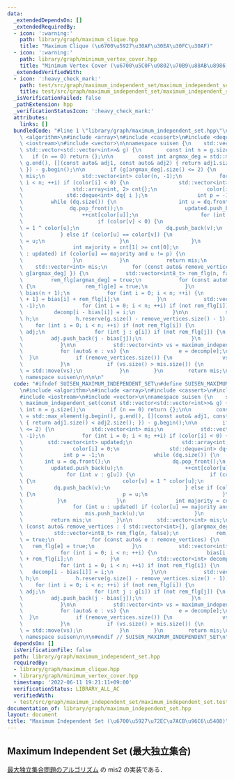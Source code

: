 ```yaml
---
data:
  _extendedDependsOn: []
  _extendedRequiredBy:
  - icon: ':warning:'
    path: library/graph/maximum_clique.hpp
    title: "Maximum Clique (\u6700\u5927\u30AF\u30EA\u30FC\u30AF)"
  - icon: ':warning:'
    path: library/graph/minimum_vertex_cover.hpp
    title: "Minimum Vertex Cover (\u6700\u5C0F\u9802\u70B9\u88AB\u8986)"
  _extendedVerifiedWith:
  - icon: ':heavy_check_mark:'
    path: test/src/graph/maximum_independent_set/maximum_independent_set.test.cpp
    title: test/src/graph/maximum_independent_set/maximum_independent_set.test.cpp
  _isVerificationFailed: false
  _pathExtension: hpp
  _verificationStatusIcon: ':heavy_check_mark:'
  attributes:
    links: []
  bundledCode: "#line 1 \"library/graph/maximum_independent_set.hpp\"\n\n\n\n#include\
    \ <algorithm>\n#include <array>\n#include <cassert>\n#include <deque>\n#include\
    \ <iostream>\n#include <vector>\n\nnamespace suisen {\n    std::vector<int> maximum_independent_set(const\
    \ std::vector<std::vector<int>>& g) {\n        const int n = g.size();\n     \
    \   if (n == 0) return {};\n\n        const int argmax_deg = std::max_element(g.begin(),\
    \ g.end(), [](const auto& adj1, const auto& adj2) { return adj1.size() < adj2.size();\
    \ }) - g.begin();\n\n        if (g[argmax_deg].size() <= 2) {\n            std::vector<int>\
    \ mis;\n            std::vector<int> color(n, -1);\n            for (int i = 0;\
    \ i < n; ++i) if (color[i] < 0) {\n                std::vector<int> updated;\n\
    \                std::array<int, 2> cnt{};\n                color[i] = 0;\n  \
    \              std::deque<int> dq{ i };\n                int p = -1;\n       \
    \         while (dq.size()) {\n                    int u = dq.front();\n     \
    \               dq.pop_front();\n                    updated.push_back(u);\n \
    \                   ++cnt[color[u]];\n                    for (int v : g[u]) {\n\
    \                        if (color[v] < 0) {\n                            color[v]\
    \ = 1 ^ color[u];\n                            dq.push_back(v);\n            \
    \            } else if (color[u] == color[v]) {\n                            p\
    \ = u;\n                        }\n                    }\n                }\n\
    \                int majority = cnt[1] >= cnt[0];\n                for (int u\
    \ : updated) if (color[u] == majority and u != p) {\n                    mis.push_back(u);\n\
    \                }\n            }\n            return mis;\n        }\n\n    \
    \    std::vector<int> mis;\n        for (const auto& remove_vertices : { std::vector<int>{},\
    \ g[argmax_deg] }) {\n            std::vector<int8_t> rem_flg(n, false);\n   \
    \         rem_flg[argmax_deg] = true;\n            for (const auto& e : remove_vertices)\
    \ {\n                rem_flg[e] = true;\n            }\n            std::vector<int>\
    \ bias(n + 1);\n            for (int i = 0; i < n; ++i) {\n                bias[i\
    \ + 1] = bias[i] + rem_flg[i];\n            }\n            std::vector<int> decomp(n,\
    \ -1);\n            for (int i = 0; i < n; ++i) if (not rem_flg[i]) {\n      \
    \          decomp[i - bias[i]] = i;\n            }\n\n            std::vector<std::vector<int>>\
    \ h;\n            h.reserve(g.size() - remove_vertices.size() - 1);\n        \
    \    for (int i = 0; i < n; ++i) if (not rem_flg[i]) {\n                std::vector<int>\
    \ adj;\n                for (int j : g[i]) if (not rem_flg[j]) {\n           \
    \         adj.push_back(j - bias[j]);\n                }\n                h.push_back(std::move(adj));\n\
    \            }\n\n            std::vector<int> vs = maximum_independent_set(h);\n\
    \            for (auto& e : vs) {\n                e = decomp[e];\n          \
    \  }\n            if (remove_vertices.size()) {\n                vs.push_back(argmax_deg);\n\
    \            }\n            if (vs.size() > mis.size()) {\n                mis\
    \ = std::move(vs);\n            }\n        }\n        return mis;\n    }\n} //\
    \ namespace suisen\n\n\n\n"
  code: "#ifndef SUISEN_MAXIMUM_INDEPENDENT_SET\n#define SUISEN_MAXIMUM_INDEPENDENT_SET\n\
    \n#include <algorithm>\n#include <array>\n#include <cassert>\n#include <deque>\n\
    #include <iostream>\n#include <vector>\n\nnamespace suisen {\n    std::vector<int>\
    \ maximum_independent_set(const std::vector<std::vector<int>>& g) {\n        const\
    \ int n = g.size();\n        if (n == 0) return {};\n\n        const int argmax_deg\
    \ = std::max_element(g.begin(), g.end(), [](const auto& adj1, const auto& adj2)\
    \ { return adj1.size() < adj2.size(); }) - g.begin();\n\n        if (g[argmax_deg].size()\
    \ <= 2) {\n            std::vector<int> mis;\n            std::vector<int> color(n,\
    \ -1);\n            for (int i = 0; i < n; ++i) if (color[i] < 0) {\n        \
    \        std::vector<int> updated;\n                std::array<int, 2> cnt{};\n\
    \                color[i] = 0;\n                std::deque<int> dq{ i };\n   \
    \             int p = -1;\n                while (dq.size()) {\n             \
    \       int u = dq.front();\n                    dq.pop_front();\n           \
    \         updated.push_back(u);\n                    ++cnt[color[u]];\n      \
    \              for (int v : g[u]) {\n                        if (color[v] < 0)\
    \ {\n                            color[v] = 1 ^ color[u];\n                  \
    \          dq.push_back(v);\n                        } else if (color[u] == color[v])\
    \ {\n                            p = u;\n                        }\n         \
    \           }\n                }\n                int majority = cnt[1] >= cnt[0];\n\
    \                for (int u : updated) if (color[u] == majority and u != p) {\n\
    \                    mis.push_back(u);\n                }\n            }\n   \
    \         return mis;\n        }\n\n        std::vector<int> mis;\n        for\
    \ (const auto& remove_vertices : { std::vector<int>{}, g[argmax_deg] }) {\n  \
    \          std::vector<int8_t> rem_flg(n, false);\n            rem_flg[argmax_deg]\
    \ = true;\n            for (const auto& e : remove_vertices) {\n             \
    \   rem_flg[e] = true;\n            }\n            std::vector<int> bias(n + 1);\n\
    \            for (int i = 0; i < n; ++i) {\n                bias[i + 1] = bias[i]\
    \ + rem_flg[i];\n            }\n            std::vector<int> decomp(n, -1);\n\
    \            for (int i = 0; i < n; ++i) if (not rem_flg[i]) {\n             \
    \   decomp[i - bias[i]] = i;\n            }\n\n            std::vector<std::vector<int>>\
    \ h;\n            h.reserve(g.size() - remove_vertices.size() - 1);\n        \
    \    for (int i = 0; i < n; ++i) if (not rem_flg[i]) {\n                std::vector<int>\
    \ adj;\n                for (int j : g[i]) if (not rem_flg[j]) {\n           \
    \         adj.push_back(j - bias[j]);\n                }\n                h.push_back(std::move(adj));\n\
    \            }\n\n            std::vector<int> vs = maximum_independent_set(h);\n\
    \            for (auto& e : vs) {\n                e = decomp[e];\n          \
    \  }\n            if (remove_vertices.size()) {\n                vs.push_back(argmax_deg);\n\
    \            }\n            if (vs.size() > mis.size()) {\n                mis\
    \ = std::move(vs);\n            }\n        }\n        return mis;\n    }\n} //\
    \ namespace suisen\n\n\n#endif // SUISEN_MAXIMUM_INDEPENDENT_SET\n"
  dependsOn: []
  isVerificationFile: false
  path: library/graph/maximum_independent_set.hpp
  requiredBy:
  - library/graph/maximum_clique.hpp
  - library/graph/minimum_vertex_cover.hpp
  timestamp: '2022-06-11 19:21:11+09:00'
  verificationStatus: LIBRARY_ALL_AC
  verifiedWith:
  - test/src/graph/maximum_independent_set/maximum_independent_set.test.cpp
documentation_of: library/graph/maximum_independent_set.hpp
layout: document
title: "Maximum Independent Set (\u6700\u5927\u72EC\u7ACB\u96C6\u5408)"
---
```

## Maximum Independent Set (最大独立集合)

[最大独立集合問題のアルゴリズム](https://37zigen.com/maximum-independent-set-algorithm/) の mis2 の実装である．
